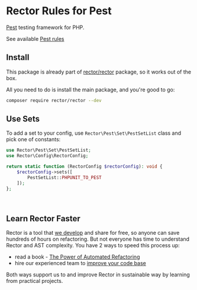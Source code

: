 # Rector Rules for Pest

[Pest](https://github.com/pestphp/pest) testing framework for PHP.

See available [Pest rules](/docs/rector_rules_overview.md)

## Install

This package is already part of [rector/rector](http://github.com/rectorphp/rector) package, so it works out of the box.

All you need to do is install the main package, and you're good to go:

```bash
composer require rector/rector --dev
```

## Use Sets

To add a set to your config, use `Rector\Pest\Set\PestSetList` class and pick one of constants:

```php
use Rector\Pest\Set\PestSetList;
use Rector\Config\RectorConfig;

return static function (RectorConfig $rectorConfig): void {
    $rectorConfig->sets([
        PestSetList::PHPUNIT_TO_PEST
    ]);
};
```

<br>

## Learn Rector Faster

Rector is a tool that [we develop](https://getrector.org/) and share for free, so anyone can save hundreds of hours on refactoring. But not everyone has time to understand Rector and AST complexity. You have 2 ways to speed this process up:

* read a book - <a href="https://leanpub.com/rector-the-power-of-automated-refactoring">The Power of Automated Refactoring</a>
* hire our experienced team to <a href="https://getrector.org/contact">improve your code base</a>

Both ways support us to and improve Rector in sustainable way by learning from practical projects.
